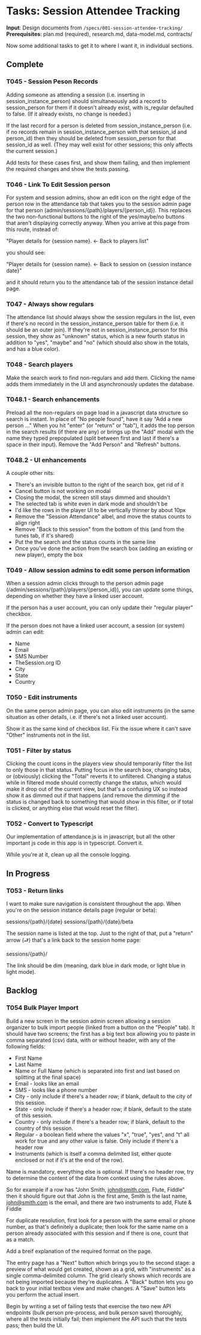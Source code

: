# Tasks: Session Attendee Tracking

**Input**: Design documents from `/specs/001-session-attendee-tracking/`
**Prerequisites**: plan.md (required), research.md, data-model.md, contracts/

Now some additional tasks to get it to where I want it, in individual sections.

## Complete

### T045 - Session Peson Records

Adding someone as attending a session (i.e. inserting in session_instance_person) should simultaneously add a record to session_person for them if it doesn't already exist, with is_regular defaulted to false. (If it already exists, no change is needed.)

If the last record for a person is deleted from session_instance_person (i.e. if no records remain in session_instance_person with that session_id and person_id) then they should be deleted from session_person for that session_id as well. (They may well exist for other sessions; this only affects the current session.)

Add tests for these cases first, and show them failing, and then implement the required changes and show the tests passing.

### T046 - Link To Edit Session person

For system and session admins, show an edit icon on the right edge of the person row in the attendance tab that takes you to the session admin page for that person (admin/sessions/{path}/players/{person_id}). This replaces the two non-functional buttons to the right of the yes/maybe/no buttons that aren't displaying correctly anyway. When you arrive at this page from this route, instead of:

"Player details for {session name}. ← Back to players list"

you should see:

"Player details for {session name}. ← Back to session on {session instance date}"

and it should return you to the attendance tab of the session instance detail page. 

### T047 - Always show regulars

The attendance list should always show the session regulars in the list, even if there's no record in the session_instance_person table for them (i.e. it should be an outer join). If they're not in session_instance_person for this session, they show as "unknown" status, which is a new fourth status in addition to "yes", "maybe" and "no" (which should also show in the totals, and has a blue color).

### T048 - Search players

Make the search work to find non-regulars and add them. Clicking the name adds them immediately in the UI and asynchronously updates the database.


### T048.1 - Search enhancements

Preload all the non-regulars on page load in a javascript data structure so search is instant.
In place of "No people found", have it say "Add a new person ..."
When you hit "enter" (or "return" or "tab"), it adds the top person in the search results (if there are any) or brings up the "Add" modal with the name they typed prepopulated (split between first and last if there's a space in their input).
Remove the "Add Person" and "Refresh" buttons.

### T048.2 - UI enhancements

A couple other nits:

- There's an invisible button to the right of the search box, get rid of it
- Cancel button is not working on modal
- Closing the modal, the screen still stays dimmed and shouldn't
- The selected tab is white even in dark mode and shouldn't be
- I'd like the rows in the player UI to be vertically thinner by about 10px
- Remove the "Session Attendance" albel, and move the status counts to align right
- Remove "Back to this session" from the bottom of this (and from the tunes tab, if it's shared)
- Put the the search and the status counts in the same line
- Once you've done the action from the search box (adding an existing or new player), empty the box


### T049 - Allow session admins to edit some person information

When a session admin clicks through to the person admin page (/admin/sessions/{path}/players/{person_id}), you can update some things, depending on whether they have a linked user account.

If the person has a user account, you can only update their "regular player" checkbox.

If the person does not have a linked user account, a session (or system) admin can edit:
- Name
- Email
- SMS Number
- TheSession.org ID
- City
- State
- Country


### T050 - Edit instruments

On the same person admin page, you can also edit instruments (in the same situation as other details, i.e. if there's not a linked user account).

Show it as the same kind of checkbox list. Fix the issue where it can't save "Other" instruments not in the list.


### T051 - Filter by status

Clicking the count icons in the players view should temporarily filter the list to only those in that status. Putting focus in the search box, changing tabs, or (obviously) clicking the "Total" reverts it to unfiltered. Changing a status while in filtered mode should correctly change the status, which would make it drop out of the current view, but that's a confusing UX so instead show it as dimmed out if that happens (and remove the dimming if the status is changed back to something that would show in this filter, or if total is clicked, or anything else that would reset the filter).

### T052 - Convert to Typescript

Our implementation of attendance.js is in javascript, but all the other important js code in this app is in typescript. Convert it.

While you're at it, clean up all the console logging.

## In Progress

### T053 - Return links

I want to make sure navigation is consistent throughout the app. When you're on the session instance details page (regular or beta):

sessions/{path}/{date}
sessions/{path}/{date}/beta

The session name is listed at the top. Just to the right of that, put a "return" arrow (⮐) that's a link back to the session home page:

sessions/{path}/

The link should be dim (meaning, dark blue in dark mode, or light blue in light mode).

## Backlog

### T054 Bulk Player Import

Build a new screen in the session admin screen allowing a session organizer to bulk import people (linked from a button on the "People" tab). It should have two screens; the first has a big text box  allowing you to paste in comma separated (csv) data, with or without header, with any of the following fields:
- First Name
- Last Name
- Name or Full Name (which is separated into first and last based on splitting at the final space)
- Email - looks like an email
- SMS - looks like a phone number
- City - only include if there's a header row; if blank, default to the city of this session.
- State - only include if there's a header row; if blank, default to the state of this session.
- Country - only include if there's a header row; if blank, default to the country of this session.
- Regular - a boolean field where the values "x", "true", "yes", and "t" all work for true and any other value is false. Only include if there's a header row
- Instruments (which is itself a comma delimited list, either quote enclosed or not if it's at the end of the row).

Name is mandatory, everything else is optional. If there's no header row, try to determine the content of the data from context using the rules above.

So for example if a row has "John Smith, john@smith.com, Flute, Fiddle" then it should figure out that John is the first ame, Smith is the last name, john@smith.com is the email, and there are two instruments to add, Flute & Fiddle

For duplicate resolution, first look for a person with the same email or phone number, as that's definitely a duplicate; then look for the same name on a person already associated with this session and if there is one, count that as a match.

Add a breif explanation of the required format on the page.

The entry page has a "Next" button which brings you to the second stage: a preview of what would get created, shown as a grid, with "instruments" as a single comma-delimited column. The grid clearly shows which records are not being imported because they're duplicates. A "Back" button lets you go back to your initial textbox view and make changes. A "Save" button lets you perform the actual insert.

Begin by writing a set of failing tests that exercise the two new API endpoints (bulk person pre-process, and bulk person save) thoroughly, where all the tests initially fail; then implement the API such that the tests pass; then build the UI.
